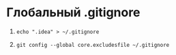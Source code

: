 # Глобальный .gitignore

1) `echo ".idea" > ~/.gitignore`

2) `git config --global core.excludesfile ~/.gitignore`
